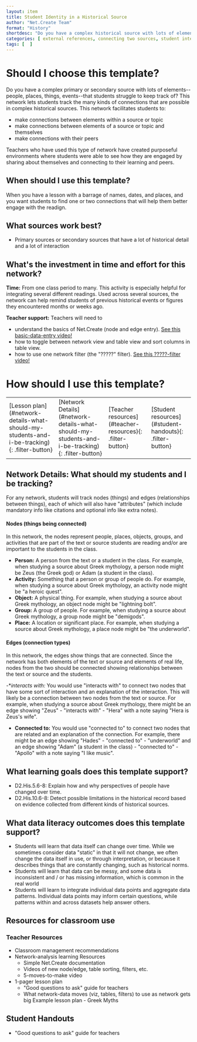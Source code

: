 ```yaml
---
layout: item
title: Student Identity in a Historical Source
author: "Net.Create Team"
format: "History"
shortdesc: "Do you have a complex historical source with lots of elements--people, places, things, events--that students struggle to keep track of?"
categories: [ external references, connecting two sources, student interests, text-to-text, text-to-self ]
tags: [  ]
---
```


# Should I choose this template?

Do you have a complex primary or secondary source with lots of elements--people, places, things, events--that students struggle to keep track of? This network lets students track the many kinds of connections that are possible in complex historical sources. This network facilitates students to: 
- make connections between elements within a source or topic
- make connections between elements of a source or topic and themselves
- make connections with their peers

Teachers who have used this type of network have created purposeful environments where students were able to see how they are engaged by sharing about themselves and connecting to their learning and peers. 

## When should I use this template?

When you have a lesson with a barrage of names, dates, and places, and you want students to find one or two connections that will help them better engage with the readign.

## What sources work best?

- Primary sources or secondary sources that have a lot of historical detail and a lot of interaction

## What's the investment in time and effort for this network?

**Time:** From one class period to many. This activity is especially helpful for integrating several different readings. Used across several sources, the network can help remind students of previous historical events or figures they encountered months or weeks ago.

**Teacher support:** Teachers will need to
- understand the basics of Net.Create (node and edge entry). [See this basic-data-entry video!](https://netcreate.org)
- how to toggle between network view and table view and sort columns in table view.
- how to use one network filter (the "?????" filter). [See this ?????-filter video!](https://netcreate.org)

# How should I use this template?

<table>
<tr>
<td markdown=1>[Lesson plan](#network-details-what-should-my-students-and-i-be-tracking){: .filter-button}
</td>
<td markdown=1>[Network Details](#network-details-what-should-my-students-and-i-be-tracking){: .filter-button}
</td>
<td markdown=1>[Teacher resources](#teacher-resources){: .filter-button}
</td>
<td markdown=1>[Student resources](#student-handouts){: .filter-button}
</td>
</tr>
</table>

## Network Details: What should my students and I be tracking?

For any network, students will track nodes (things) and edges (relationships between things), each of which will also have "attributes" (which include mandatory info like citations and optional info like extra notes).

#### Nodes (things being connected)

In this network, the nodes represent people, places, objects, groups, and activities that are part of the text or source students are reading and/or are important to the students in the class. 

- **Person:** A person from the text or a student in the class. For example, when studying a source about Greek mythology, a person node might be Zeus (the Greek god) or Adam (a student in the class). 
- **Activity:** Something that a person or group of people do. For example, when studying a source about Greek mythology, an activity node might be "a heroic quest".
- **Object:** A physical thing. For example, when studying a source about Greek mythology, an object node might be "lightning bolt". 
- **Group:** A group of people. For example, when studying a source about Greek mythology, a group node might be "demigods". 
- **Place:** A location or significant place. For example, when studying a source about Greek mythology, a place node might be "the underworld". 

#### Edges (connection types)

In this network, the edges show things that are connected. Since the network has both elements of the text or source and elements of real life, nodes from the two should be connected showing relationships between the text or source and the students.

-**interacts with:* You would use "interacts with" to connect two nodes that have some sort of interaction and an explanation of the interaction. This will likely be a connection between two nodes from the text or source.  For example, when studying a source about Greek mythology, there might be an edge showing "Zeus" - "interacts with" - "Hera" with a note saying "Hera is Zeus's wife".

- **Connected to:** You would use "connected to" to connect two nodes that are related and an explanation of the connection. For example, there might be an edge showing "Hades" - "connected to" - "underworld" and an edge showing "Adam" (a student in the class) - "connected to" - "Apollo" with a note saying "I like music". 

## What learning goals does this template support?

- D2.His.5.6-8: Explain how and why perspectives of people have changed over time.
- D2.His.10.6-8: Detect possible limitations in the historical record based on evidence collected from different kinds of historical sources.

## What data literacy outcomes does this template support?

- Students will learn that data itself can change over time. While we sometimes consider data "static" in that it will not change, we often change the data itself in use, or through interpretation, or because it describes things that are constantly changing, such as historical norms.
- Students will learn that data can be messy, and some data is inconsistent and / or has missing information, which is common in the real world
- Students will learn to integrate individual data points and aggregate data patterns. Individual data points may inform certain questions, while patterns within and across datasets help answer others.

## Resources for classroom use

### Teacher Resources

- Classroom management recommendations
- Network-analysis learning Resources
	- Simple Net.Create documentation
	- Videos of new node/edge, table sorting, filters, etc.
	- 5-moves-to-make video
- 1-pager lesson plan
	- "Good questions to ask" guide for teachers
	- What network-data moves (viz, tables, filters) to use as network gets big
Example lesson plan - Greek Myths

## Student Handouts

- "Good questions to ask" guide for teachers

